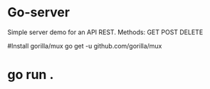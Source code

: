 # Go-server
Simple server demo for an API REST.
Methods: 
GET
POST
DELETE

#Install gorilla/mux
go get -u github.com/gorilla/mux

# go run .
